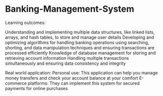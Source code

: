 # Banking-Management-System

Learning outcomes:

Understanding and implementing multiple data structures, like linked lists, arrays, and hash tables, to store and manage user details 
Developing and optimizing algorithms for handling banking operations using searching, shorting, and data manipulation techniques and ensuring transactions are processed efficiently
Knowledge of database management for storing and retrieving account information 
Handling multiple transactions simultaneously and ensuring data consistency and integrity

Real world application:
Personal use: This application can help you manage money transfers and check your account balance at your comfort 
E-commerce platforms: They can implement this system for secured payments for online purchases
